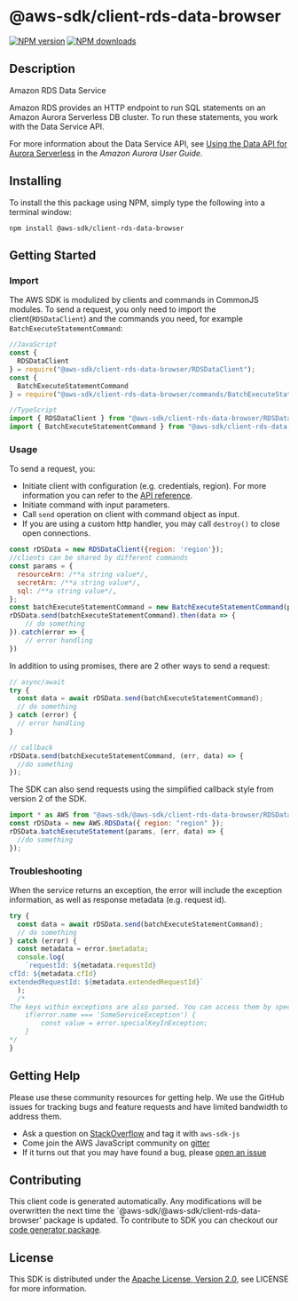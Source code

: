 # @aws-sdk/client-rds-data-browser

[![NPM version](https://img.shields.io/npm/v/@aws-sdk/client-rds-data-browser/preview.svg)](https://www.npmjs.com/package/@aws-sdk/client-rds-data-browser)
[![NPM downloads](https://img.shields.io/npm/dm/@aws-sdk/client-rds-data-browser.svg)](https://www.npmjs.com/package/@aws-sdk/client-rds-data-browser)

## Description

<fullname>Amazon RDS Data Service</fullname>
<p>Amazon RDS provides an HTTP endpoint to run SQL statements on an Amazon Aurora
Serverless DB cluster. To run these statements, you work with the Data Service
API.</p>
<p>For more information about the Data Service API, see <a href="https://docs.aws.amazon.com/AmazonRDS/latest/AuroraUserGuide/data-api.html">Using the Data API for Aurora
Serverless</a> in the <i>Amazon Aurora User Guide</i>.</p>

## Installing

To install the this package using NPM, simply type the following into a terminal window:

```
npm install @aws-sdk/client-rds-data-browser
```

## Getting Started

### Import

The AWS SDK is modulized by clients and commands in CommonJS modules. To send a request, you only need to import the client(`RDSDataClient`) and the commands you need, for example `BatchExecuteStatementCommand`:

```javascript
//JavaScript
const {
  RDSDataClient
} = require("@aws-sdk/client-rds-data-browser/RDSDataClient");
const {
  BatchExecuteStatementCommand
} = require("@aws-sdk/client-rds-data-browser/commands/BatchExecuteStatementCommand");
```

```javascript
//TypeScript
import { RDSDataClient } from "@aws-sdk/client-rds-data-browser/RDSDataClient";
import { BatchExecuteStatementCommand } from "@aws-sdk/client-rds-data-browser/commands/BatchExecuteStatementCommand";
```

### Usage

To send a request, you:

- Initiate client with configuration (e.g. credentials, region). For more information you can refer to the [API reference][].
- Initiate command with input parameters.
- Call `send` operation on client with command object as input.
- If you are using a custom http handler, you may call `destroy()` to close open connections.

```javascript
const rDSData = new RDSDataClient({region: 'region'});
//clients can be shared by different commands
const params = {
  resourceArn: /**a string value*/,
  secretArn: /**a string value*/,
  sql: /**a string value*/,
};
const batchExecuteStatementCommand = new BatchExecuteStatementCommand(params);
rDSData.send(batchExecuteStatementCommand).then(data => {
    // do something
}).catch(error => {
    // error handling
})
```

In addition to using promises, there are 2 other ways to send a request:

```javascript
// async/await
try {
  const data = await rDSData.send(batchExecuteStatementCommand);
  // do something
} catch (error) {
  // error handling
}
```

```javascript
// callback
rDSData.send(batchExecuteStatementCommand, (err, data) => {
  //do something
});
```

The SDK can also send requests using the simplified callback style from version 2 of the SDK.

```javascript
import * as AWS from "@aws-sdk/@aws-sdk/client-rds-data-browser/RDSData";
const rDSData = new AWS.RDSData({ region: "region" });
rDSData.batchExecuteStatement(params, (err, data) => {
  //do something
});
```

### Troubleshooting

When the service returns an exception, the error will include the exception information, as well as response metadata (e.g. request id).

```javascript
try {
  const data = await rDSData.send(batchExecuteStatementCommand);
  // do something
} catch (error) {
  const metadata = error.$metadata;
  console.log(
    `requestId: ${metadata.requestId}
cfId: ${metadata.cfId}
extendedRequestId: ${metadata.extendedRequestId}`
  );
  /*
The keys within exceptions are also parsed. You can access them by specifying exception names:
    if(error.name === 'SomeServiceException') {
        const value = error.specialKeyInException;
    }
*/
}
```

## Getting Help

Please use these community resources for getting help. We use the GitHub issues for tracking bugs and feature requests and have limited bandwidth to address them.

- Ask a question on [StackOverflow](https://stackoverflow.com/questions/tagged/aws-sdk-js) and tag it with `aws-sdk-js`
- Come join the AWS JavaScript community on [gitter](https://gitter.im/aws/aws-sdk-js-v3)
- If it turns out that you may have found a bug, please [open an issue](https://github.com/aws/aws-sdk-js-v3/issues)

## Contributing

This client code is generated automatically. Any modifications will be overwritten the next time the `@aws-sdk/@aws-sdk/client-rds-data-browser' package is updated. To contribute to SDK you can checkout our [code generator package][].

## License

This SDK is distributed under the
[Apache License, Version 2.0](http://www.apache.org/licenses/LICENSE-2.0),
see LICENSE for more information.

[code generator package]: https://github.com/aws/aws-sdk-js-v3/tree/master/packages/service-types-generator
[api reference]: https://docs.aws.amazon.com/AWSJavaScriptSDK/latest/
